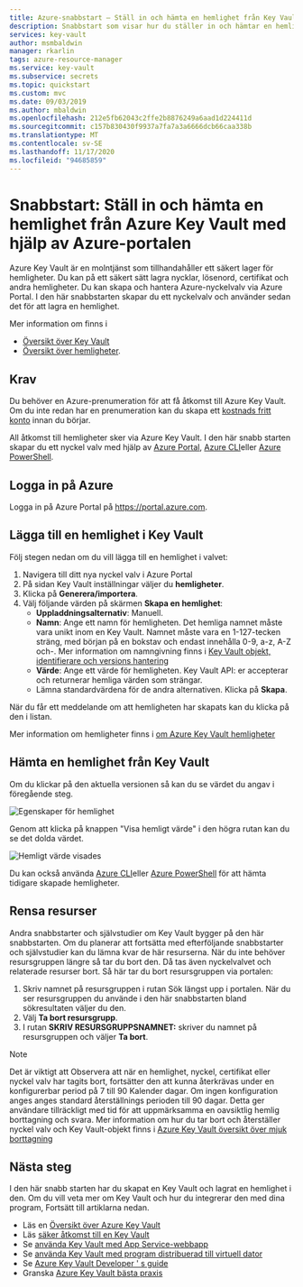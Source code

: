 ```yaml
---
title: Azure-snabbstart – Ställ in och hämta en hemlighet från Key Vault med hjälp av Azure-portalen | Microsoft Docs
description: Snabbstart som visar hur du ställer in och hämtar en hemlighet från Azure Key Vault med hjälp av Azure-portalen
services: key-vault
author: msmbaldwin
manager: rkarlin
tags: azure-resource-manager
ms.service: key-vault
ms.subservice: secrets
ms.topic: quickstart
ms.custom: mvc
ms.date: 09/03/2019
ms.author: mbaldwin
ms.openlocfilehash: 212e5fb62043c2ffe2b8876249a6aad1d224411d
ms.sourcegitcommit: c157b830430f9937a7fa7a3a6666dcb66caa338b
ms.translationtype: MT
ms.contentlocale: sv-SE
ms.lasthandoff: 11/17/2020
ms.locfileid: "94685859"
---
```

# <a name="quickstart-set-and-retrieve-a-secret-from-azure-key-vault-using-the-azure-portal"></a>Snabbstart: Ställ in och hämta en hemlighet från Azure Key Vault med hjälp av Azure-portalen

Azure Key Vault är en molntjänst som tillhandahåller ett säkert lager för hemligheter. Du kan på ett säkert sätt lagra nycklar, lösenord, certifikat och andra hemligheter. Du kan skapa och hantera Azure-nyckelvalv via Azure Portal. I den här snabbstarten skapar du ett nyckelvalv och använder sedan det för att lagra en hemlighet. 

Mer information om finns i 
- [Översikt över Key Vault](../general/overview.md)
- [Översikt över hemligheter](about-secrets.md).

## <a name="prerequisites"></a>Krav

Du behöver en Azure-prenumeration för att få åtkomst till Azure Key Vault. Om du inte redan har en prenumeration kan du skapa ett [kostnads fritt konto](https://azure.microsoft.com/free/?WT.mc_id=A261C142F) innan du börjar.

All åtkomst till hemligheter sker via Azure Key Vault. I den här snabb starten skapar du ett nyckel valv med hjälp av [Azure Portal](../general/quick-create-portal.md), [Azure CLI](../general/quick-create-cli.md)eller [Azure PowerShell](../general/quick-create-powershell.md).

## <a name="sign-in-to-azure"></a>Logga in på Azure

Logga in på Azure Portal på https://portal.azure.com.

## <a name="add-a-secret-to-key-vault"></a>Lägga till en hemlighet i Key Vault

Följ stegen nedan om du vill lägga till en hemlighet i valvet:

1. Navigera till ditt nya nyckel valv i Azure Portal
1. På sidan Key Vault inställningar väljer du **hemligheter**.
1. Klicka på **Generera/importera**.
1. Välj följande värden på skärmen **Skapa en hemlighet**:
    - **Uppladdningsalternativ**: Manuell.
    - **Namn**: Ange ett namn för hemligheten. Det hemliga namnet måste vara unikt inom en Key Vault. Namnet måste vara en 1-127-tecken sträng, med början på en bokstav och endast innehålla 0-9, a-z, A-Z och-. Mer information om namngivning finns i [Key Vault objekt, identifierare och versions hantering](https://docs.microsoft.com/azure/key-vault/general/about-keys-secrets-certificates#objects-identifiers-and-versioning)
    - **Värde**: Ange ett värde för hemligheten. Key Vault API: er accepterar och returnerar hemliga värden som strängar. 
    - Lämna standardvärdena för de andra alternativen. Klicka på **Skapa**.

När du får ett meddelande om att hemligheten har skapats kan du klicka på den i listan. 

Mer information om hemligheter finns i [om Azure Key Vault hemligheter](https://docs.microsoft.com/azure/key-vault/secrets/about-secrets)

## <a name="retrieve-a-secret-from-key-vault"></a>Hämta en hemlighet från Key Vault

Om du klickar på den aktuella versionen så kan du se värdet du angav i föregående steg.

![Egenskaper för hemlighet](../media/quick-create-portal/current-version-hidden.png)

Genom att klicka på knappen "Visa hemligt värde" i den högra rutan kan du se det dolda värdet. 

![Hemligt värde visades](../media/quick-create-portal/current-version-shown.png)

Du kan också använda [Azure CLI]()eller [Azure PowerShell]() för att hämta tidigare skapade hemligheter.

## <a name="clean-up-resources"></a>Rensa resurser

Andra snabbstarter och självstudier om Key Vault bygger på den här snabbstarten. Om du planerar att fortsätta med efterföljande snabbstarter och självstudier kan du lämna kvar de här resurserna.
När du inte behöver resursgruppen längre så tar du bort den. Då tas även nyckelvalvet och relaterade resurser bort. Så här tar du bort resursgruppen via portalen:

1. Skriv namnet på resursgruppen i rutan Sök längst upp i portalen. När du ser resursgruppen du använde i den här snabbstarten bland sökresultaten väljer du den.
2. Välj **Ta bort resursgrupp**.
3. I rutan **SKRIV RESURSGRUPPSNAMNET:** skriver du namnet på resursgruppen och väljer **Ta bort**.

> [!NOTE]
> Det är viktigt att Observera att när en hemlighet, nyckel, certifikat eller nyckel valv har tagits bort, fortsätter den att kunna återkrävas under en konfigurerbar period på 7 till 90 Kalender dagar. Om ingen konfiguration anges anges standard återställnings perioden till 90 dagar. Detta ger användare tillräckligt med tid för att uppmärksamma en oavsiktlig hemlig borttagning och svara. Mer information om hur du tar bort och återställer nyckel valv och Key Vault-objekt finns i [Azure Key Vault översikt över mjuk borttagning](https://docs.microsoft.com/azure/key-vault/general/soft-delete-overview)

## <a name="next-steps"></a>Nästa steg

I den här snabb starten har du skapat en Key Vault och lagrat en hemlighet i den. Om du vill veta mer om Key Vault och hur du integrerar den med dina program, Fortsätt till artiklarna nedan.

- Läs en [Översikt över Azure Key Vault](../general/overview.md)
- Läs [säker åtkomst till en Key Vault](../general/secure-your-key-vault.md)
- Se [använda Key Vault med App Service-webbapp](../general/tutorial-net-create-vault-azure-web-app.md)
- Se [använda Key Vault med program distribuerad till virtuell dator](../general/tutorial-net-virtual-machine.md)
- Se [Azure Key Vault Developer ' s guide](../general/developers-guide.md)
- Granska [Azure Key Vault bästa praxis](../general/best-practices.md)
